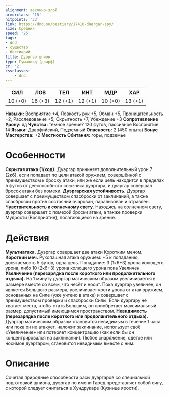 ```yaml
---
alignment: законно-злой
armorclass: '15'
hitpoints: '33'
link: https://dnd.su/bestiary/17410-duergar-spy/
size: Средний
speed: '25'
tags:
- dnd
- существо
- бестиарий
title: Дуэргар шпион
type: Гуманоид (дварф)
cr: '2'
cssclasses:
    - dnd
---
```



| СИЛ | ЛОВ | ТЕЛ | ИНТ | МДР | ХАР |
|---|---|---|---|---|---|
| 10 (+0) | 16 (+3) | 12 (+1) | 12 (+1) | 10 (+0) | 13 (+1) |
**Навыки:** Восприятие +4, Ловкость рук +5, Обман +5, Проницательность +2, Расследование +5, Скрытность +7, Убеждение +3
**Сопротивление Урону:** яд
**Чувства:** тёмное зрение? 120 футов, пассивное Восприятие 14
**Языки:** Дварфийский, Подземный
**Опасность:** 2 (450 опыта)
**Бонус Мастерства:** +2
**Местность Обитания:** горы, подземье


# Особенности
**Скрытая атака (1/ход).** Дуэргар причиняет дополнительный урон 7 (2к6), если попадает по цели атакой оружием, совершённой с преимуществом к броску атаки, или же если цель находится в пределах 5 футов от дееспособного союзника дуэргара, и дуэргар совершал бросок атаки без помехи.
**Дуэргарская устойчивость.** Дуэргар совершает с преимуществом спасброски от заклинаний, а также спасброски против состояний очарован, парализован и отравлен.
**Чувствительность к солнечному свету.** Находясь на солнечном свету, дуэргар совершает с помехой броски атаки, а также проверки Мудрости (Восприятие), полагающиеся на зрение.


# Действия
**Мультиатака.** Дуэргар совершает две атаки Коротким мечом.
**Короткий меч.** Рукопашная атака оружием: +5 к попаданию, досягаемость 5 футов, одна цель. Попадание: 3 (1к6+3) урона колющего урона, либо 10 (2к6+3) урона колющего урона пока Увеличен.
**Увеличение (перезарядка после короткого или продолжительного отдыха).** На 1 минуту дуэргар магическим образом увеличивается в размере вместе со всем, что несёт и носит. Пока дуэргар увеличен, он является Большого размера, увеличивает кости урона от атак оружием, основанных на Силе (уже учтено в атаке) и совершает с преимуществом проверки и спасброски Силы. Если дуэргару не хватает места, чтобы стать Большим, он приобретает максимальный размер, допустимый имеющимся пространством.
**Невидимость (перезарядка после короткого или продолжительного отдыха).** Дуэргар магическим образом становится невидимым в течение 1 часа или пока он не атакует, наложит заклинание, использует своё «Увеличение» или потеряет концентрацию (как если бы он концентрировался на заклинании). Любое снаряжение, одетое или носимое дуэргаром, становится невидимым вместе с ним.


# Описание
Сочетая природные способности расы дуэргаров со специальной подготовкой шпиона, дуэргар по имени Гаред представляет собой силу, с которой следует считаться в Хундрукаре (Кузнице ярости).